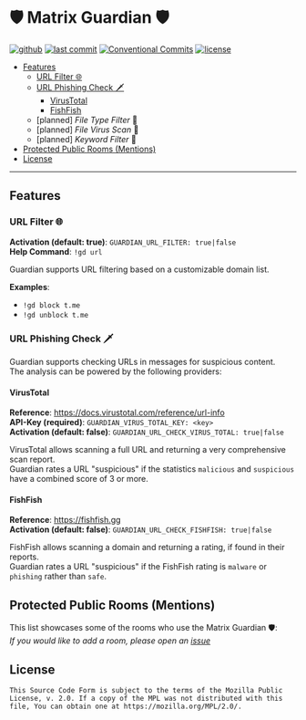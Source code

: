 # 🛡️ Matrix Guardian 🛡️
[![github](https://img.shields.io/github/release/cyb3rko/matrix-guardian.svg?logo=github)](https://github.com/cyb3rko/matrix-guardian/releases/latest)
[![last commit](https://img.shields.io/github/last-commit/cyb3rko/matrix-guardian?color=FE5196&logo=git&logoColor=white)](https://github.com/cyb3rko/matrix-guardian/commits/main)
[![Conventional Commits](https://img.shields.io/badge/Conventional%20Commits-1.0.0-%23FE5196?logo=conventionalcommits&logoColor=white)](https://conventionalcommits.org)
[![license](https://img.shields.io/github/license/cyb3rko/matrix-guardian?color=1BCC1B&logo=apache)](https://www.mozilla.org/en-US/MPL/2.0/)

- [Features](#features)
  - [URL Filter 🌐](#url-filter-)
  - [URL Phishing Check 🗡️](#url-phishing-check-)
    - [VirusTotal](#virustotal)
    - [FishFish](#fishfish)
  - [planned] *File Type Filter* 📎
  - [planned] *File Virus Scan* 🦠
  - [planned] *Keyword Filter* 📄
- [Protected Public Rooms (Mentions)](#protected-public-rooms-mentions)
- [License](#license)

---

## Features

### URL Filter 🌐

**Activation (default: true)**: `GUARDIAN_URL_FILTER: true|false`  
**Help Command**: `!gd url`

Guardian supports URL filtering based on a customizable domain list.

**Examples**:
- `!gd block t.me`
- `!gd unblock t.me`

### URL Phishing Check 🗡

Guardian supports checking URLs in messages for suspicious content.  
The analysis can be powered by the following providers:

#### VirusTotal

**Reference**: https://docs.virustotal.com/reference/url-info  
**API-Key (required)**: `GUARDIAN_VIRUS_TOTAL_KEY: <key>`  
**Activation (default: false)**: `GUARDIAN_URL_CHECK_VIRUS_TOTAL: true|false`

VirusTotal allows scanning a full URL and returning a very comprehensive scan report.  
Guardian rates a URL "suspicious" if the statistics `malicious` and `suspicious` have a combined score of 3 or more.

#### FishFish

**Reference**: https://fishfish.gg  
**Activation (default: false)**: `GUARDIAN_URL_CHECK_FISHFISH: true|false`

FishFish allows scanning a domain and returning a rating, if found in their reports.  
Guardian rates a URL "suspicious" if the FishFish rating is `malware` or `phishing` rather than `safe`.

## Protected Public Rooms (Mentions)

This list showcases some of the rooms who use the Matrix Guardian 🛡️:  
*If you would like to add a room, please open an [issue](https://github.com/cyb3rko/matrix-guardian/issues)*

## License

    This Source Code Form is subject to the terms of the Mozilla Public
    License, v. 2.0. If a copy of the MPL was not distributed with this
    file, You can obtain one at https://mozilla.org/MPL/2.0/.
